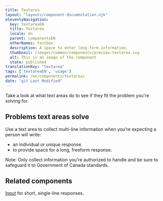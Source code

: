 ```yaml
---
title: Textarea
layout: "layouts/component-documentation.njk"
eleventyNavigation:
  key: textareaEN
  title: Textarea
  locale: en
  parent: componentsEN
  otherNames: textbox.
  description: A space to enter long-form information.
  thumbnail: /images/common/components/preview-textarea.svg
  alt: This is an image of the component
  state: published
translationKey: "textarea"
tags: ['textareaEN', 'usage']
permalink: /en/components/textarea/
date: "git Last Modified"
---
```


Take a look at what text areas do to see if they fit the problem you're solving for.

## Problems text areas solve

Use a text area to collect multi-line information when you're expecting a person will write:

- an individual or unique response.
- to provide space for a long, freeform response.

Note: Only collect information you're authorized to handle and be sure to safeguard it to Government of Canada standards.

<article class="bg-full-width bg-dark text-light py-500 my-500">
  <h2 class="mt-0 mb-400">Related components</h2>

  <a href="/en/components/input" class="link-light">Input</a> for short, single-line responses.
</article>
